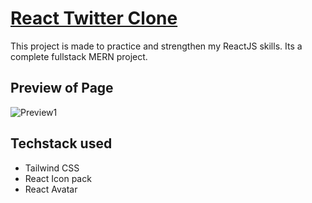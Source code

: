 # [React Twitter Clone](https://www.youtube.com/watch?v=y2Kxmvaew90)
This project is made to practice and strengthen my ReactJS skills. Its a complete fullstack MERN project.


## Preview of Page
![Preview1](./public/Preview.png)

## Techstack used
* Tailwind CSS
* React Icon pack
* React Avatar

